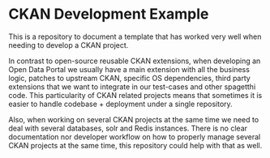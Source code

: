 # CKAN Development Example

This is a repository to document a template that has worked very well when needing to develop a CKAN project.

In contrast to open-source reusable CKAN extensions, when developing an Open Data Portal we usually have a main
extension with all the business logic, patches to upstream CKAN, specific OS dependencies, third party 
extensions that we want to integrate in our test-cases and other spagetthi code. This particularity of CKAN related
projects means that sometimes it is easier to handle codebase + deployment under a single repository.

Also, when working on several CKAN projects at the same time we need to deal with several databases, solr and Redis instances.
There is no clear documentation nor developer workflow on how to properly manage several CKAN projects at the same time, this
repository could help with that as well.
